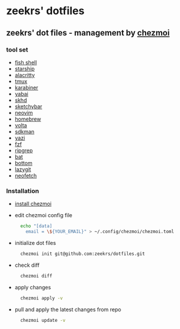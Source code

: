 # zeekrs' dotfiles

## zeekrs' dot files - management by [chezmoi](https://chezmoi.io/)

### tool set

- [fish shell](https://github.com/fish-shell/fish-shell)
- [starship](https://github.com/starship/starship)
- [alacritty](https://github.com/alacritty/alacritty)
- [tmux](https://github.com/tmux/tmux)
- [karabiner](https://github.com/pqrs-org/Karabiner-Elements)
- [yabai](https://github.com/koekeishiya/yabai)
- [skhd](https://github.com/koekeishiya/skhd)
- [sketchybar](https://github.com/FelixKratz/SketchyBar)
- [neovim](https://github.com/neovim/neovim)
- [homebrew](https://github.com/Homebrew/brew)
- [volta](https://github.com/volta-cli/volta)
- [sdkman](https://github.com/sdkman/sdkman-cli)
- [yazi](https://github.com/sxyazi/yazi)
- [fzf](https://github.com/junegunn/fzf)
- [ripgrep](https://github.com/BurntSushi/ripgrep)
- [bat](https://github.com/sharkdp/bat)
- [bottom](https://github.com/ClementTsang/bottom)
- [lazygit](https://github.com/jesseduffield/lazygit)
- [neofetch](https://github.com/dylanaraps/neofetch)

### Installation

- [install chezmoi](https://www.chezmoi.io/install)

- edit chezmoi config file

  ```bash
    echo "[data]
      email = \${YOUR_EMAIL}" > ~/.config/chezmoi/chezmoi.toml
  ```

- initialize dot files

  ```bash
    chezmoi init git@github.com:zeekrs/dotfiles.git
  ```

- check diff

  ```bash
    chezmoi diff
  ```

- apply changes

  ```bash
    chezmoi apply -v
  ```

- pull and apply the latest changes from repo

  ```bash
    chezmoi update -v
  ```
